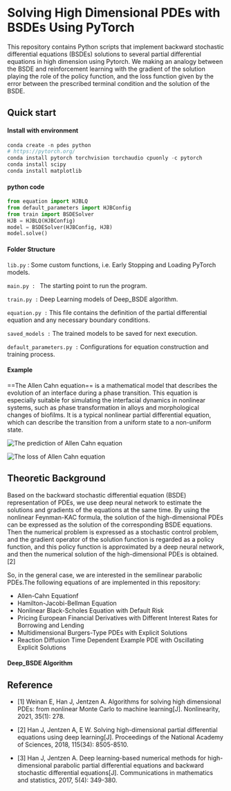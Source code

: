 # Solving High Dimensional PDEs with BSDEs Using PyTorch

This repository contains Python scripts that implement backward stochastic differential equations (BSDEs) solutions to several partial differential equations in high dimension using Pytorch.  We making an analogy between the BSDE and reinforcement learning with the gradient of the solution playing the role of the policy function, and the loss function given by the error between the prescribed terminal condition and the solution of the BSDE.



## Quick start

#### Install with environment

```python
conda create -n pdes python
# https://pytorch.org/
conda install pytorch torchvision torchaudio cpuonly -c pytorch
conda install scipy
conda install matplotlib
```

#### python code

```python
from equation import HJBLQ
from default_parameters import HJBConfig
from train import BSDESolver
HJB = HJBLQ(HJBConfig)
model = BSDESolver(HJBConfig, HJB)
model.solve()
```

#### Folder Structure

`lib.py` : Some custom functions, i.e. Early Stopping and Loading PyTorch models.

`main.py : ` The starting point to run the program.

`train.py :` Deep Learning models of Deep_BSDE algorithm.

`equation.py :` This file contains the definition of the partial differential equation and any necessary boundary conditions.

`saved_models :` The trained models to be saved for next execution.

`default_parameters.py :` Configurations for equation construction and training process.

#### Example 

==The Allen Cahn equation== is a mathematical model that describes the evolution of an interface during a phase transition. This equation is especially suitable for simulating the interfacial dynamics in nonlinear systems, such as phase transformation in alloys and morphological changes of biofilms. It is a typical nonlinear partial differential equation, which can describe the transition from a uniform state to a non-uniform state.

![The prediction of Allen Cahn equation](https://img2.imgtp.com/2024/04/05/OMqP4PA7.png)

![The loss of Allen Cahn equation](https://img2.imgtp.com/2024/04/05/o8pNIyXt.png)

## Theoretic Background

Based on the backward stochastic differential equation (BSDE) representation of PDEs, we use deep neural network to estimate the solutions and gradients of the equations at the same time. By using the nonlinear Feynman-KAC formula, the solution of the high-dimensional PDEs can be expressed as the solution of the corresponding BSDE equations. Then the numerical problem is expressed as a stochastic control problem, and the gradient operator of the solution function is regarded as a policy function, and this policy function is approximated by a deep neural network, and then the numerical solution of the high-dimensional PDEs is obtained.[2]

So, in the general case, we are interested in the semilinear parabolic PDEs.The following equations of are implemented in this repository:

- Allen-Cahn Equationf
- Hamilton-Jacobi-Bellman Equation
- Nonlinear Black-Scholes Equation with Default Risk
- Pricing European Financial Derivatives with Different Interest Rates for Borrowing and Lending
- Multidimensional Burgers-Type PDEs with Explicit Solutions
- Reaction Diffusion Time Dependent Example PDE with Oscillating Explicit Solutions

#### Deep_BSDE Algorithm





## Reference

- [1] Weinan E, Han J, Jentzen A. Algorithms for solving high dimensional PDEs: from nonlinear Monte Carlo to machine learning[J]. Nonlinearity, 2021, 35(1): 278.

- [2] Han J, Jentzen A, E W. Solving high-dimensional partial differential equations using deep learning[J]. Proceedings of the National Academy of Sciences, 2018, 115(34): 8505-8510.

- [3] Han J, Jentzen A. Deep learning-based numerical methods for high-dimensional parabolic partial differential equations and backward stochastic differential equations[J]. Communications in mathematics and statistics, 2017, 5(4): 349-380.
